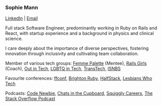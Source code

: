 ### Sophie Mann

[LinkedIn](https://www.linkedin.com/in/sophie-mann) | [Email](mailto:sklm@live.co.uk)

Full stack Software Engineer, predominantly working in Ruby on Rails and React, with startup experience and a background in physics and clinical science.

I care deeply about the importance of diverse perspectives, fostering innovation through inclusivity and cultivating team collaboration.

Member of various tech groups: [Femme Palette](https://www.femmepalette.com/) (Mentee), [Rails Girls](https://railsgirls.london/) (Coach), [Out in Tech](https://outintech.com/), [LGBTQ in Tech](https://lgbtq.technology/), [TransTech](https://transtechsocial.org/), [ISNBS](https://isnbs.org/)

Favourite conferences: [ffconf](https://ffconf.org/), [Brighton Ruby](https://brightonruby.com/), [HalfStack](https://halfstackconf.com/), [Lesbians Who Tech](https://lesbianswhotech.org/)

Podcasts: [Code Newbie](https://www.codenewbie.org/), [Chats in the Cupboard](https://chatsinthecupboard.com/), [Squiggly Careers](https://www.amazingif.com/listen/), [The Stack Overflow Podcast](https://stackoverflow.blog/podcast)
